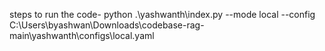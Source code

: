 steps to run the code- python .\yashwanth\index.py --mode local --config C:\Users\byashwan\Downloads\codebase-rag-main\yashwanth\configs\local.yaml
